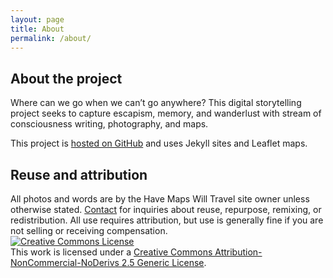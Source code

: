 ```yaml
---
layout: page
title: About
permalink: /about/
---
```

## About the project
Where can we go when we can’t go anywhere? This digital storytelling project seeks to capture escapism, memory, and wanderlust with stream of consciousness writing, photography, and maps.

This project is [hosted on GitHub](https://github.com/havemaps/havemaps.github.io) and uses Jekyll sites and Leaflet maps.

## Reuse and attribution
All photos and words are by the Have Maps Will Travel site owner unless otherwise stated. [Contact](mailto:havemaps@gmail.com) for inquiries about reuse, repurpose, remixing, or redistribution. All use requires attribution, but use is generally fine if you are not selling or receiving compensation.
<br>
<a rel="license" href="http://creativecommons.org/licenses/by-nc-nd/2.5/"><img alt="Creative Commons License" style="border-width:0" src="https://i.creativecommons.org/l/by-nc-nd/2.5/88x31.png" /></a><br />This work is licensed under a <a rel="license" href="http://creativecommons.org/licenses/by-nc-nd/2.5/">Creative Commons Attribution-NonCommercial-NoDerivs 2.5 Generic License</a>.
